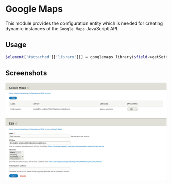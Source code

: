 # Google Maps

This module provides the configuration entity which is needed for creating dynamic instances of the `Google Maps` JavaScript API.

## Usage

```php
$element['#attached']['library'][] = googlemaps_library($field->getSetting('googlemaps_library'));
```

## Screenshots

![Instances overview](docs/screenshots/collection.png)
![Edit form](docs/screenshots/edit-form.png)
